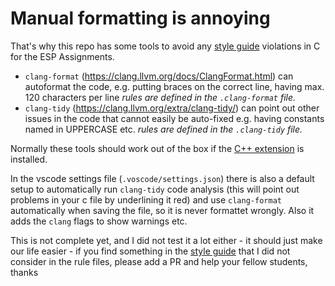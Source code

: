 # Manual formatting is annoying

That's why this repo has some tools to avoid any [style guide](https://tc.tugraz.at/main/mod/page/view.php?id=55770) violations in C for the ESP Assignments.

- `clang-format` (https://clang.llvm.org/docs/ClangFormat.html)
  can autoformat the code, e.g. putting braces on the correct line, having max. 120 characters per line
  _rules are defined in the `.clang-format` file._
- `clang-tidy` (https://clang.llvm.org/extra/clang-tidy/)
  can point out other issues in the code that cannot easily be auto-fixed e.g. having constants named in UPPERCASE etc.
  _rules are defined in the `.clang-tidy` file._

Normally these tools should work out of the box if the [C++ extension](https://code.visualstudio.com/docs/languages/cpp) is installed.

In the vscode settings file (`.voscode/settings.json`) there is also a default setup to automatically run `clang-tidy` code analysis (this will point out problems in your c file by underlining it red) and use `clang-format` automatically when saving the file, so it is never formattet wrongly. Also it adds the `clang` flags to show warnings etc.

This is not complete yet, and I did not test it a lot either - it should just make our life easier - if you find something in the [style guide](https://tc.tugraz.at/main/mod/page/view.php?id=55770) that I did not consider in the rule files, please add a PR and help your fellow students, thanks
